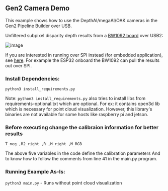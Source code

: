 ## Gen2 Camera Demo
This example shows how to use the DepthAI/megaAI/OAK cameras in the Gen2 Pipeline Builder over USB.  

Unfiltered subpixel disparity depth results from a [BW1092 board](https://shop.luxonis.com/collections/all/products/bw1092) over USB2:

![image](https://user-images.githubusercontent.com/32992551/99454609-e59eaa00-28e3-11eb-8858-e82fd8e6eaac.png)

If you are interested in running over SPI instead (for embedded application), see [here](https://github.com/luxonis/depthai-experiments/tree/depthai-experiments-spi/gen2-spi).  For example the ESP32 onboard the BW1092 can pull the results out over SPI.


### Install Dependencies:
`python3 install_requirements.py`

Note: `python3 install_requirements.py` also tries to install libs from requirements-optional.txt which are optional. For ex: it contains open3d lib which is necessary for point cloud visualization. However, this library's binaries are not available for some hosts like raspberry pi and jetson.   

### Before executing change the calibraion information for better results
`T_neg ,R2_right ,R ,M_right ,M_RGB`

The above five variables in the code define the calibration parameters
And to know how to follow the comments from line 41 in the main.py program.

### Running Example As-Is:
`python3 main.py` - Runs without point cloud visualization

